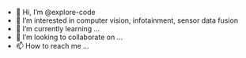 - 👋 Hi, I’m @explore-code
- 👀 I’m interested in computer vision, infotainment, sensor data fusion
- 🌱 I’m currently learning ...
- 💞️ I’m looking to collaborate on ...
- 📫 How to reach me ...

<!---
explore-code/explore-code is a ✨ special ✨ repository because its `README.md` (this file) appears on your GitHub profile.
You can click the Preview link to take a look at your changes.
--->
